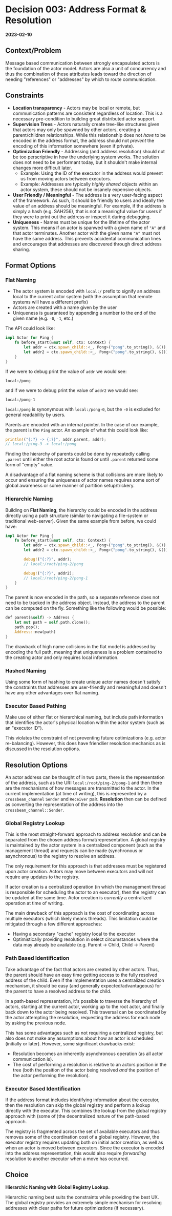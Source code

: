 # Decision 003: Address Format & Resolution
__2023-02-10__

## Context/Problem

Message based communication between strongly encapsulated actors is the foundation of the
actor model. Actors are also a unit of concurrency and thus the combination of these attributes
leads toward the direction of needing "references" or "addresses" by which to route
communication.

## Constraints

+ __Location transparency__ - Actors may be local or remote, but communication patterns are
  consistent regardless of location. This is a necessary pre-condition to building great distributed
  actor support.
+ __Supervision Trees__ - Actors naturally create tree-like structures given that actors may only
  be spawned by other actors, creating a parent/children relationships. While this relationship does
  not _have_ to be encoded in the address format, the address should not _prevent_ the encoding of
  this information somewhere (even if private).
+ __Optimization Friendly__ - Addressing (and address resolution) should not be too perscriptive
  in how the underlying system works. The solution does not need to be performant today, but it
  shouldn't make internal changes more difficult later.
    + Example: Using the ID of the executor in the address would prevent us from moving actors
      between executors.
    + Example: Addresses are typically _highly shared_ objects within an actor system, these should
      not be insanely expensive objects.
+ __User Friendly / Meaningful__ - The address is a very user-facing aspect of the framework.  As
  such, it should be friendly to users and ideally the value of an address should be meaningful.
  For example, if the address is simply a hash (e.g. SAH256), that is not a meaningful value for
  users if they were to print out the address or inspect it during debugging.
+ __Uniqueness__ - Names must be unique for the lifetime of the actor system. This means if an actor
  is spanwed with a given name of `"A"` and that actor terminates. Another actor with the given name
  `"A"` must not have the same address. This prevents accidental communication lines and encourages
  that addresses are discovered through direct address sharing.


## Format Options

### Flat Naming

+ The actor system is encoded with `local:/` prefix to signify an address local to the current
  actor system (with the assumption that remote systems will have a different prefix)
+ Actors are created with a name given by the user
+ Uniqueness is guaranteed by appending a number to the end of the given name (e.g. `-0`, `-1`, etc.)

The API could look like:

```rust
impl Actor for Ping {
    fn before_start(&mut self, ctx: Context) {
        let addr = ctx.spawn_child::<_, Pong>("pong".to_string(), &());
        let addr2 = ctx.spawn_child::<_, Pong>("pong".to_string(), &());
    }
}
```

If we were to debug print the value of `addr` we would see:

```text
local:/pong
```

and if we were to debug print the value of `addr2` we would see:

```text
local:/pong-1
```

`local:/pong` is synonymous with `local:/pong-0`, but the `-0` is excluded for general readability
by users.

Parents are encoded with an internal pointer. In the case of our example, the parent is the `Ping`
actor. An example of what this could look like:

```rust
println!("{:?} -> {:?}", addr.parent, addr); 
// local:/ping-3 -> local:/pong
```

Finding the hierarchy of parents could be done by repeatedly calling `.parent` until either the root
actor is found or until `.parent` returned some form of "empty" value.

A disadvantage of a flat naming scheme is that collisions are more likely to occur and ensuring the
uniqueness of actor names requires some sort of global awareness or some manner of partition
setup/trickery.

### Hierarchic Naming

Building on __Flat Naming__, the hierarchy could be encoded in the address directly using a path
structure (similar to navigating a file-system or traditional web-server). Given the same example
from before, we could have:

```rust
impl Actor for Ping {
    fn before_start(&mut self, ctx: Context) {
        let addr = ctx.spawn_child::<_, Pong>("pong".to_string(), &());
        let addr2 = ctx.spawn_child::<_, Pong>("pong".to_string(), &());

        debug!("{:?}", addr);
        // local:/root/ping-2/pong

        debug!("{:?}", addr2);
        // local:/root/ping-2/pong-1
    }
}
```

The parent is now encoded in the path, so a separate reference does not need to be tracked
in the address object. Instead, the address to the parent can be computed on the fly. Something
like the following would be possible:

```rust
def parent(&self) -> Address {
    let mut path = self.path.clone();
    path.pop();
    Address::new(path)
}
```

The drawback of high name collisions in the flat model is addressed by encoding the full path,
meaning that uniqueness is a problem contained to the creating actor and only requires local
information.

### Hashed Naming

Using some form of hashing to create unique actor names doesn't satisfy the constraints that
addresses are user-friendly and meaningful and doesn't have any other advantages over flat
naming.

### Executor Based Pathing

Make use of either flat or hierarchical naming, but include path information that identifies
the actor's physical location within the actor system (such as an "executor ID").

This violates the constraint of not preventing future optimizations (e.g. actor re-balancing).
However, this does have friendlier resolution mechanics as is discussed in the resolution options.

## Resolution Options

An actor address can be thought of in two parts, there is the representation of the address, such
as the URI `local:/root/ping-2/pong-1` and then there are the mechanisms of how messages are
transmitted to the actor. In the current implementation (at time of writing), this is represented
by a `crossbeam_channel` `Sender` and `Receiver` pair.  __Resolution__ then can be defined as
converting the representation of the address into the `crossbeam_channel::Sender`.

### Global Registry Lookup

This is the most straight-forward approach to address resolution and can be separated from the
chosen address format/representation. A global registry is maintained by the actor system in a
centralized component (such as the management thread) and requests can be made (synchronous or
asynchronous) to the registry to resolve an address.

The only requirement for this approach is that addresses must be registered upon actor creation.
Actors may move between executors and will not require any updates to the registry.

If actor creation is a centralized operation (in which the management thread is responsible for
scheduling the actor to an executor), then the registry can be updated at the same time. Actor
creation is _currently_ a centralized operation at time of writing.

The main drawback of this approach is the cost of coordinating across multiple executors (which
likely means threads). This limitation could be mitigated through a few different approaches:
  + Having a secondary "cache" registry local to the executor
  + Optimistically providing resolution in select circumstances where the data may already
    be available (e.g. Parent -> Child, Child -> Parent)

### Path Based Identification

Take advantage of the fact that actors are created by other actors. Thus, the parent should have
an easy time getting access to the fully resolved address of the child. Even if the implementation
uses a centralized creation mechanism, it should be easy (and generally expected/advantageous) for
the parent to have a resolved address to the child.

In a path-based representation, it's possible to traverse the hierarchy of actors, starting at the
current actor, working up to the root actor, and finally back down to the actor being resolved.
This traversal can be coordinated by the actor attempting the resolution, requesting the address
for each node by asking the previous node.

This has some advantages such as not requiring a centralized registry, but also does not make any
assumptions about how an actor is scheduled (initially or later). However, some significant
drawbacks exist:
  + Resolution becomes an inherently asynchronous operation (as all actor communication is).
  + The cost of performing a resolution is relative to an actors position in the tree (both the
    position of the actor being resolved _and_ the position of the actor performing the resolution).

### Executor Based Identification

If the address format includes identifying information about the executor, then the resolution
can skip the global registry and perform a lookup directly with the executor. This combines the
lookup from the global registry approach with (some of )the decentralized nature of the
path-based approach.

The registry is fragmented across the set of available executors and thus removes some of the
coordination cost of a global registry. However, the executor registry requires updating both
on initial actor creation, as well as when an actor is moved between executors. Since the executor
is encoded into the address representation, this would also require _forwarding_ resolution
to another executor when a move has occurred.

## Choice

__Hierarchic Naming with Global Registry Lookup__.

Hierarchic naming best suits the constraints while providing the best UX. The global registry
provides an extremely simple mechanism for resolving addresses with clear paths for future
optimizations (if necessary).